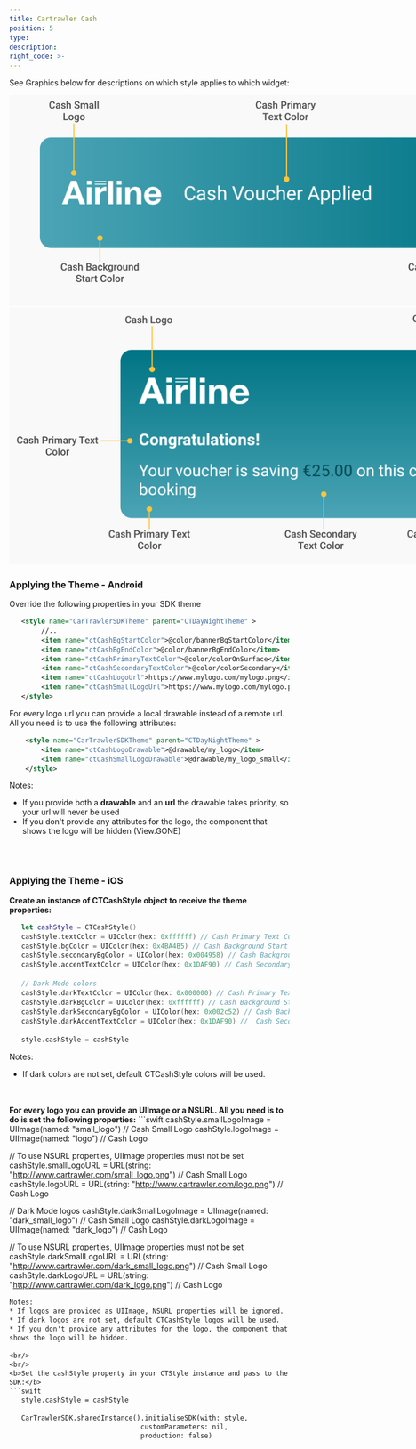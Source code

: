 ```yaml
---
title: Cartrawler Cash
position: 5
type:
description:
right_code: >-
---
```


See Graphics below for descriptions on which style applies to which widget:

<picture>
  <source media="(max-height: 379px)" srcset="/uploads/cash_small_banner.svg">
  <source media="(max-width: 955px)" srcset="/uploads/cash_small_banner.svg">
  <img style="max-width: 955px; max-height:379px;" src="/uploads/cash_small_banner.svg">
</picture>

<picture>
  <source media="(max-width: 994px)" srcset="/uploads/cash_big_banner.svg">
  <source media="(max-height: 463x)" srcset="/uploads/cash_big_banner.svg">
  <img style="max-width: 994px; max-height:463x;" src="/uploads/cash_big_banner.svg">
</picture>

### Applying the Theme - Android

Override the following properties in your SDK theme
```xml
   <style name="CarTrawlerSDKTheme" parent="CTDayNightTheme" >
        //..
        <item name="ctCashBgStartColor">@color/bannerBgStartColor</item>
        <item name="ctCashBgEndColor">@color/bannerBgEndColor</item>
        <item name="ctCashPrimaryTextColor">@color/colorOnSurface</item>
        <item name="ctCashSecondaryTextColor">@color/colorSecondary</item>
        <item name="ctCashLogoUrl">https://www.mylogo.com/mylogo.png</item>
        <item name="ctCashSmallLogoUrl">https://www.mylogo.com/mylogo.png</item>
   </style>
```   

For every logo url you can provide a local drawable instead of a remote url. All you need is to
use the following attributes:

```xml
    <style name="CarTrawlerSDKTheme" parent="CTDayNightTheme" >
        <item name="ctCashLogoDrawable">@drawable/my_logo</item>
        <item name="ctCashSmallLogoDrawable">@drawable/my_logo_small</item>
    </style>
```

Notes: 
* If you provide both a <b>drawable</b> and an <b>url</b> the drawable takes priority, so your url will never be used
* If you don't provide any attributes for the logo, the component that shows the logo will be hidden (View.GONE) 
<br/>
<br/>

### Applying the Theme - iOS

<b>Create an instance of CTCashStyle object to receive the theme properties:</b>
```swift
   let cashStyle = CTCashStyle()
   cashStyle.textColor = UIColor(hex: 0xffffff) // Cash Primary Text Color
   cashStyle.bgColor = UIColor(hex: 0x4BA4B5) // Cash Background Start Color
   cashStyle.secondaryBgColor = UIColor(hex: 0x004958) // Cash Background End Color
   cashStyle.accentTextColor = UIColor(hex: 0x1DAF90) // Cash Secondary Text Color
   
   // Dark Mode colors
   cashStyle.darkTextColor = UIColor(hex: 0x000000) // Cash Primary Text Color
   cashStyle.darkBgColor = UIColor(hex: 0xffffff) // Cash Background Start Color
   cashStyle.darkSecondaryBgColor = UIColor(hex: 0x002c52) // Cash Background End Color
   cashStyle.darkAccentTextColor = UIColor(hex: 0x1DAF90) //  Cash Secondary Text Color

   style.cashStyle = cashStyle
``` 
Notes: 
* If dark colors are not set, default CTCashStyle colors will be used.

<br/>
<br/>
<b>For every logo you can provide an UIImage or a NSURL. All you need is to
do is set the following properties:</b>
```swift
  cashStyle.smallLogoImage = UIImage(named: "small_logo") // Cash Small Logo
  cashStyle.logoImage = UIImage(named: "logo") // Cash Logo

  // To use NSURL properties, UIImage properties must not be set
  cashStyle.smallLogoURL = URL(string: "http://www.cartrawler.com/small_logo.png") // Cash Small Logo
  cashStyle.logoURL = URL(string: "http://www.cartrawler.com/logo.png") // Cash Logo
   
   // Dark Mode logos
  cashStyle.darkSmallLogoImage = UIImage(named: "dark_small_logo") // Cash Small Logo
  cashStyle.darkLogoImage = UIImage(named: "dark_logo") // Cash Logo

  // To use NSURL properties, UIImage properties must not be set
  cashStyle.darkSmallLogoURL = URL(string: "http://www.cartrawler.com/dark_small_logo.png") // Cash Small Logo
  cashStyle.darkLogoURL = URL(string: "http://www.cartrawler.com/dark_logo.png") // Cash Logo
```
Notes: 
* If logos are provided as UIImage, NSURL properties will be ignored.
* If dark logos are not set, default CTCashStyle logos will be used.
* If you don't provide any attributes for the logo, the component that shows the logo will be hidden. 

<br/>
<br/>
<b>Set the cashStyle property in your CTStyle instance and pass to the SDK:</b>
```swift
   style.cashStyle = cashStyle

   CarTrawlerSDK.sharedInstance().initialiseSDK(with: style,
                                 customParameters: nil,
                                 production: false)
```